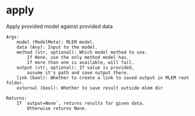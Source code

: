 # apply

Apply provided model against provided data

    Args:
        model (ModelMeta): MLEM model.
        data (Any): Input to the model.
        method (str, optional): Which model method to use.
            If None, use the only method model has.
            If more than one is available, will fail.
        output (str, optional): If value is provided,
            assume it's path and save output there.
        link (bool): Whether to create a link to saved output in MLEM root folder.
        external (bool): Whether to save result outside mlem dir

    Returns:
        If `output=None`, returns results for given data.
            Otherwise returns None.
